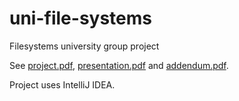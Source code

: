 # uni-file-systems
Filesystems university group project

See [project.pdf](project.pdf), [presentation.pdf](presentation.pdf) and [addendum.pdf](addendum.pdf).

Project uses IntelliJ IDEA.
